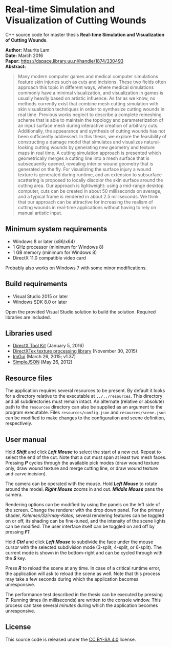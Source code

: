 # Real-time Simulation and Visualization of Cutting Wounds

C++ source code for master thesis **Real-time Simulation and Visualization of Cutting Wounds**.

**Author:** Maurits Lam </br>
**Date:** March 2016 </br>
**Paper:** https://dspace.library.uu.nl/handle/1874/330493 </br>
**Abstract:**
> Many modern computer games and medical computer simulations feature skin injuries such as cuts and incisions. These two fields often approach this topic in different ways, where medical simulations commonly have a minimal visualization, and visualization in games is usually heavily based on artistic influence. As far as we know, no methods currently exist that combine mesh cutting simulation with skin visualization techniques in order to synthesize cutting wounds in real time. Previous works neglect to describe a complete remeshing scheme that is able to maintain the topology and parameterization of an input surface mesh during interactive creation of arbitrary cuts. Additionally, the appearance and synthesis of cutting wounds has not been sufficiently addressed. In this thesis, we explore the feasibility of constructing a damage model that simulates and visualizes natural-looking cutting wounds by generating new geometry and texture maps in real time. A cutting simulation approach is presented which geometrically merges a cutting line into a mesh surface that is subsequently opened, revealing interior wound geometry that is generated on the fly. For visualizing the surface injury a wound texture is generated during runtime, and an extension to subsurface scattering is proposed to locally discolor the skin surface around the cutting area. Our approach is lightweight: using a mid-range desktop computer, cuts can be created in about 50 milliseconds on average, and a typical frame is rendered in about 2.5 milliseconds. We think that our approach can be attractive for increasing the realism of cutting wounds in real-time applications without having to rely on manual artistic input.

## Minimum system requirements

* Windows 8 or later (x86/x64)
* 1 GHz processor (minimum for Windows 8)
* 1 GB memory (minimum for Windows 8)
* DirectX 11.0 compatible video card

Probably also works on Windows 7 with some minor modifications.

## Build requirements

* Visual Studio 2015 or later
* Windows SDK 8.0 or later

Open the provided Visual Studio solution to build the solution. Required libraries are included.

## Libraries used

* [DirectX Tool Kit](https://github.com/Microsoft/DirectXTK) (January 5, 2016)
* [DirectXTex texture processing library](https://github.com/Microsoft/DirectXTex) (November 30, 2015)
* [ImGui](https://github.com/ocornut/imgui) (March 26, 2015; v1.37)
* [SimpleJSON](https://github.com/MJPA/SimpleJSON) (May 26, 2012)

## Resource files

The application requires several resources to be present. By default it looks for a directory relative to the executable at `../../resources`. This directory and all subdirectories must remain intact. An alternate (relative or absolute) path to the `resources` directory can also be supplied as an argument to the program executable. Files `resources/config.json` and `resources/scene.json` can be modified to make changes to the configuration and scene definition, respectively.

## User manual

Hold **_Shift_** and click **_Left Mouse_** to select the start of a new cut. Repeat to select the end of the cut. Note that a cut must span at least two mesh faces. Pressing **_P_** cycles through the available pick modes (draw wound texture only, draw wound texture and merge cutting line, or draw wound texture and carve incision).

The camera can be operated with the mouse. Hold **_Left Mouse_** to rotate around the model. **_Right Mouse_** zooms in and out. **_Middle Mouse_** pans the camera.

Rendering options can be modified by using the panels on the left side of the screen. Change the renderer with the drop down panel. For the primary shader, *Kelemen/Szirmay-Kalos*, several rendering features can be toggled on or off, its shading can be fine-tuned, and the intensity of the scene lights can be modified. The user interface itself can be toggled on and off by pressing **_F1_**.

Hold **_Ctrl_** and click **_Left Mouse_** to subdivide the face under the mouse cursor with the selected subdivision mode (3-split, 4-split, or 6-split). The current mode is shown in the bottom-right and can be cycled through with the **_S_** key.

Press **_R_** to reload the scene at any time. In case of a critical runtime error, the application will ask to reload the scene as well. Note that this process may take a few seconds during which the application becomes unresponsive.

The performance test described in the thesis can be executed by pressing **_T_**. Running times (in milliseconds) are written to the console window. This process can take several _minutes_ during which the application becomes unresponsive.

## License
This source code is released under the [CC BY-SA 4.0](https://creativecommons.org/licenses/by-sa/4.0) license.
